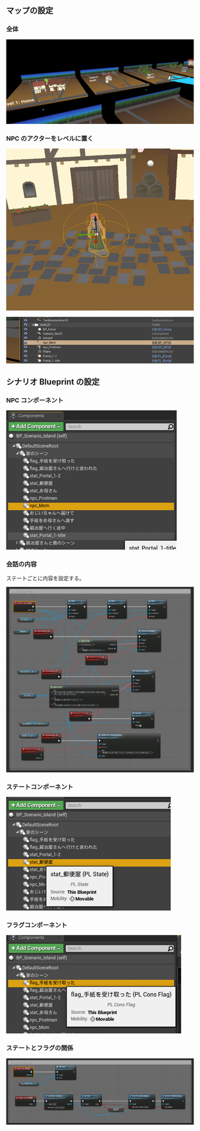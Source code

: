 ## マップの設定

### 全体

![](playlogic/level.png)

### NPC のアクターをレベルに置く

![](playlogic/npc-placed.png)

![](playlogic/npc-on-llist.png)

## シナリオ Blueprint の設定

### NPC コンポーネント

![](playlogic/npc-component.png)

### 会話の内容

ステートごとに内容を設定する。

![](playlogic/npc-interaction.png)

### ステートコンポーネント

![](playlogic/status-component.png)

### フラグコンポーネント

![](playlogic/flag-component.png)

### ステートとフラグの関係

![](playlogic/npc-status-setup.png)
